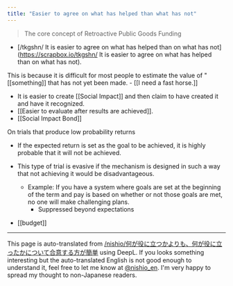 ```yaml
---
title: "Easier to agree on what has helped than what has not"
---
```


> The core concept of Retroactive Public Goods Funding
- [/tkgshn/ It is easier to agree on what has helped than on what has not](https://scrapbox.io/tkgshn/ It is easier to agree on what has helped than on what has not).

This is because it is difficult for most people to estimate the value of "[[something]] that has not yet been made.
    - [[I need a fast horse.]]

- It is easier to create [[Social Impact]] and then claim to have created it and have it recognized.
- [[Easier to evaluate after results are achieved]].
- [[Social Impact Bond]]

On trials that produce low probability returns
- If the expected return is set as the goal to be achieved, it is highly probable that it will not be achieved.
- This type of trial is evasive if the mechanism is designed in such a way that not achieving it would be disadvantageous.
    - Example: If you have a system where goals are set at the beginning of the term and pay is based on whether or not those goals are met, no one will make challenging plans.
        - Suppressed beyond expectations


- [[budget]]

---
This page is auto-translated from [/nishio/何が役に立つかよりも、何が役に立ったかについて合意する方が簡単](https://scrapbox.io/nishio/何が役に立つかよりも、何が役に立ったかについて合意する方が簡単) using DeepL. If you looks something interesting but the auto-translated English is not good enough to understand it, feel free to let me know at [@nishio_en](https://twitter.com/nishio_en). I'm very happy to spread my thought to non-Japanese readers.